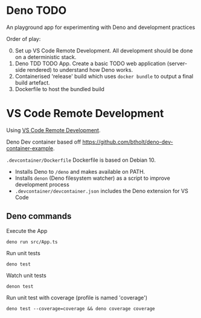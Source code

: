 # Deno TODO

An playground app for experimenting with Deno and development practices

Order of play:

0. Set up VS Code Remote Development. All development should be done on a
   deterministic stack.
1. Deno TDD TODO App. Create a basic TODO web application (server-side rendered)
   to understand how Deno works.
2. Containerised 'release' build which uses `docker bundle` to output a final
   build artefact.
3. Dockerfile to host the bundled build

# VS Code Remote Development

Using
[VS Code Remote Development](https://marketplace.visualstudio.com/items?itemName=ms-vscode-remote.vscode-remote-extensionpack).

Deno Dev container based off
https://github.com/btholt/deno-dev-container-example.

`.devcontainer/Dockerfile` Dockerfile is based on Debian 10.

- Installs Deno to `/deno` and makes available on PATH.
- Installs `denon` (Deno filesystem watcher) as a script to improve development
  process
- `.devcontainer/devcontainer.json` includes the Deno extension for VS Code

## Deno commands

Execute the App

```
deno run src/App.ts
```

Run unit tests

```
deno test
```

Watch unit tests

```
denon test
```

Run unit test with coverage (profile is named 'coverage')

```
deno test --coverage=coverage && deno coverage coverage
```
